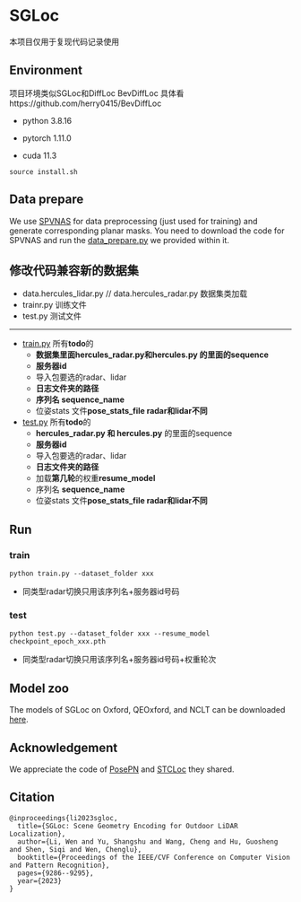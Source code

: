 # SGLoc
本项目仅用于复现代码记录使用


## Environment
项目环境类似SGLoc和DiffLoc BevDiffLoc 具体看https://github.com/herry0415/BevDiffLoc
- python 3.8.16

- pytorch 1.11.0

- cuda 11.3

```
source install.sh
```

## Data prepare
We use [SPVNAS](https://github.com/mit-han-lab/spvnas) for data preprocessing (just used for training) and generate corresponding planar masks. You need to download the code for SPVNAS and run the [data_prepare.py](code/data_prepare.py) we provided within it.


## 修改代码兼容新的数据集
- data.hercules_lidar.py // data.hercules_radar.py 数据集类加载 
- trainr.py  训练文件
- test.py 测试文件
----

- [train.py](http://train.py) 所有**todo**的
    - **数据集里面hercules_radar.py和hercules.py 的里面的sequence**
    - **服务器id**
    - 导入包要选的radar、lidar
    - **日志文件夹的路径**
    - **序列名 sequence_name**
    - 位姿stats 文件**pose_stats_file  radar和lidar不同**
- [test.py](http://test.py) 所有**todo**的
    - **hercules_radar.py 和 hercules.py** 的里面的sequence
    - **服务器id**
    - 导入包要选的radar、lidar
    - **日志文件夹的路径**
    - 加载**第几轮**的权重**resume_model**
    - 序列名 **sequence_name**
    - 位姿stats 文件**pose_stats_file  radar和lidar不同**

## Run

### train
```
python train.py --dataset_folder xxx
```
- 同类型radar切换只用该序列名+服务器id号码 

### test
```
python test.py --dataset_folder xxx --resume_model checkpoint_epoch_xxx.pth
```
- 同类型radar切换只用该序列名+服务器id号码+权重轮次
## Model zoo

The models of SGLoc on Oxford, QEOxford, and NCLT can be downloaded [here](https://drive.google.com/drive/folders/1FWoNDEsqqwnXmo1iSNmiGlcT0Ox2DM6f?usp=sharing).

## Acknowledgement

 We appreciate the code of [PosePN](https://github.com/PSYZ1234/PosePN) and [STCLoc](https://github.com/PSYZ1234/STCLoc) they shared.

## Citation

```
@inproceedings{li2023sgloc,
  title={SGLoc: Scene Geometry Encoding for Outdoor LiDAR Localization},
  author={Li, Wen and Yu, Shangshu and Wang, Cheng and Hu, Guosheng and Shen, Siqi and Wen, Chenglu},
  booktitle={Proceedings of the IEEE/CVF Conference on Computer Vision and Pattern Recognition},
  pages={9286--9295},
  year={2023}
}
```
